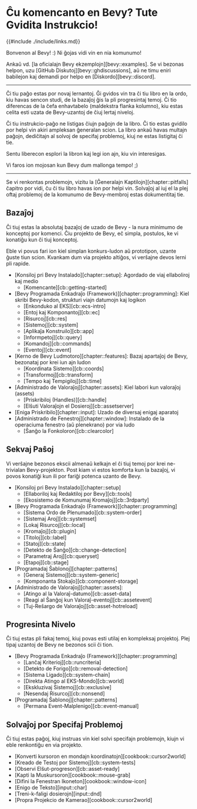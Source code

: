 # Ĉu komencanto en Bevy? Tute Gvidita Instrukcio!

{{#include ./include/links.md}}

Bonvenon al Bevy! :) Ni ĝojas vidi vin en nia komunumo!

Ankaŭ vd. [la oficialajn Bevy ekzemplojn][bevy::examples]. Se vi bezonas helpon, uzu [GitHub Diskutoj][bevy::ghdiscussions], aŭ ne timu
eniri babilejon kaj demandi por helpo en [Diskordo][bevy::discord].

---

Ĉi tiu paĝo estas por novaj lernantoj. Ĝi gvidos vin tra ĉi tiu libro en la ordo, kiu havas sencon studi, de la bazaĵoj ĝis la pli progresintaj temoj. Ĉi tio diferencas de la ĉefa enhavtabelo (maldekstra flanka kolumno), kiu estas celita esti uzata de Bevy-uzantoj de ĉiuj lertaj niveloj.

Ĉi tiu instrukcio-paĝo ne listigas ĉiujn paĝojn de la libro. Ĉi tio estas gvidilo por helpi vin akiri ampleksan ĝeneralan scion. La libro ankaŭ havas multajn paĝojn, dediĉitajn al solvoj de specifaj problemoj, kiuj ne estas listigitaj ĉi tie.

Sentu liberecon esplori la libron kaj legi ion ajn, kiu vin interesigas.

Vi faros ion mojosan kun Bevy dum mallonga tempo! ;)

---

Se vi renkontas problemojn, vizitu la
[Ĝeneralajn Kaptilojn][chapter::pitfalls] ĉapitro por vidi, ĉu ĉi tiu libro havas ion por helpi vin. Solvaĵoj al iuj el la plej oftaj problemoj de la komunumo de Bevy-membroj estas dokumentitaj tie.

## Bazaĵoj

Ĉi tiuj estas la absolutaj bazaĵoj de uzado de Bevy - la nura minimumo de konceptoj por komenci. Ĉiu projekto de Bevy, eĉ simpla, postulos, ke vi konatiĝu kun ĉi tiuj konceptoj.

Eble vi povus fari ion kiel simplan konkurs-ludon aŭ prototipon, uzante ĝuste tiun scion. Kvankam dum via projekto altiĝos, vi verŝajne devos lerni pli rapide.

 - [Konsiloj pri Bevy Instalado][chapter::setup]: Agordado de viaj ellaboliroj kaj medio
   - [Komencante][cb::getting-started]
 - [Bevy Programada Enkadraĵo (Framework)][chapter::programming]:
   Kiel skribi Bevy-kodon, strukturi viajn datumojn kaj logikon
   - [Enkonduko al EKS][cb::ecs-intro]
   - [Entoj kaj Komponantoj][cb::ec]
   - [Risurcoj][cb::res]
   - [Sistemoj][cb::system]
   - [Aplikaĵa Konstruilo][cb::app]
   - [Informpetoj][cb::query]
   - [Komandoj][cb::commands]
   - [Eventoj][cb::event]
 - [Kerno de Bevy Ludmotoro][chapter::features]:
   Bazaj apartaĵoj de Bevy, bezonataj por krei iun ajn ludon
   - [Koordinata Sistemo][cb::coords]
   - [Transformoj][cb::transform]
   - [Tempo kaj Tempigiloj][cb::time]
 - [Administrado de Valoraĵoj][chapter::assets]:
   Kiel labori kun valoraĵoj (assets)
   - [Priskribiloj (Handles)][cb::handle]
   - [Elŝuti Valoraĵojn el Dosieroj][cb::assetserver]
 - [Eniga Priskribilo][chapter::input]:
   Uzado de diversaj enigaj aparatoj
 - [Administrado de Fenestroj][chapter::window]:
   Instalado de la operaciuma fenestro (aŭ plenekrano) por via ludo
   - [Ŝanĝo la Fonkoloron][cb::clearcolor]

## Sekvaj Paŝoj

Vi verŝajne bezonos ekscii almenaŭ kelkajn el ĉi tiuj temoj por krei ne-trivialan Bevy-projekton. Post kiam vi estos komforta kun la bazaĵoj, vi povos konatiĝi kun ili por fariĝi potenca uzanto de Bevy.

 - [Konsiloj pri Bevy Instalado][chapter::setup]
   - [Ellaboriloj kaj Redaktiloj por Bevy][cb::tools]
   - [Ekosistemo de Komunumaj Kromaĵoj][cb::3rdparty]
 - [Bevy Programada Enkadraĵo (Framework)][chapter::programming]
   - [Sistema Ordo de Plenumado][cb::system-order]
   - [Sistemaj Aroj][cb::systemset]
   - [Lokaj Risurcoj][cb::local]
   - [Kromaĵoj][cb::plugin]
   - [Titoloj][cb::label]
   - [Statoj][cb::state]
   - [Detekto de Ŝanĝo][cb::change-detection]
   - [Parametraj Aroj][cb::queryset]
   - [Etapoj][cb::stage]
 - [Programadaj Ŝablonoj][chapter::patterns]
   - [Generaj Sistemoj][cb::system-generic]
   - [Komponanta Stokaĵo][cb::component-storage]
 - [Administrado de Valoraĵoj][chapter::assets]:
   - [Atingo al la Valoraĵ-datumo][cb::asset-data]
   - [Reagi al Ŝanĝoj kun Valoraĵ-eventoj][cb::assetevent]
   - [Tuj-Reŝargo de Valoraĵoj][cb::asset-hotreload]

## Progresinta Nivelo

Ĉi tiuj estas pli fakaj temoj, kiuj povas esti utilaj en kompleksaj projektoj. Plej tipaj uzantoj de Bevy ne bezonos scii ĉi tion.

 - [Bevy Programada Enkadraĵo (Framework)][chapter::programming]
   - [Lanĉaj Kriterioj][cb::runcriteria]
   - [Detekto de Forigo][cb::removal-detection]
   - [Sistema Ligado][cb::system-chain]
   - [Direkta Atingo al EKS-Mondo][cb::world]
   - [Ekskluzivaj Sistemoj][cb::exclusive]
   - [Nesendaj Risurcoj][cb::nonsend]
 - [Programadaj Ŝablonoj][chapter::patterns]
   - [Permana Event-Malplenigo][cb::event-manual]

## Solvaĵoj por Specifaj Problemoj

Ĉi tiuj estas paĝoj, kiuj instruas vin kiel solvi specifajn problemojn, kiujn vi eble
renkontiĝu en via projekto.

 - [Konverti kursoron en mondajn koordinatojn][cookbook::cursor2world]
 - [Kreado de Testoj por Sistemoj][cb::system-tests]
 - [Observi Elŝut-progreson][cb::asset-ready]
 - [Kapti la Muskursoron][cookbook::mouse-grab]
 - [Difini la Fenestran Ikoneton][cookbook::window-icon]
 - [Enigo de Teksto][input::char]
 - [Treni-k-faligi dosierojn][input::dnd]
 - [Propra Projekcio de Kamerao][cookbook::cursor2world]
